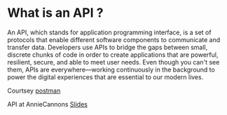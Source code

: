 # What is an API ?

An API, which stands for application programming interface, is a set of protocols that enable different software components to communicate and transfer data. Developers use APIs to bridge the gaps between small, discrete chunks of code in order to create applications that are powerful, resilient, secure, and able to meet user needs. Even though you can't see them, APIs are everywhere—working continuously in the background to power the digital experiences that are essential to our modern lives.

Courtsey [postman](https://www.postman.com/what-is-an-api/#different-types-of-apis)

API at AnnieCannons [Slides](https://www.canva.com/design/DAGOsLQXK9k/j-0mDiG_YGpDxu-p268AaQ/edit?utm_content=DAGOsLQXK9k&utm_campaign=designshare&utm_medium=link2&utm_source=sharebutton)
